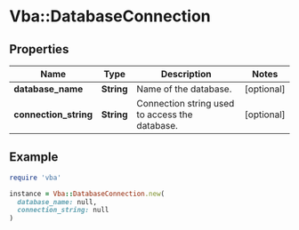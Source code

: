 # Vba::DatabaseConnection

## Properties

| Name | Type | Description | Notes |
| ---- | ---- | ----------- | ----- |
| **database_name** | **String** | Name of the database. | [optional] |
| **connection_string** | **String** | Connection string used to access the database. | [optional] |

## Example

```ruby
require 'vba'

instance = Vba::DatabaseConnection.new(
  database_name: null,
  connection_string: null
)
```

